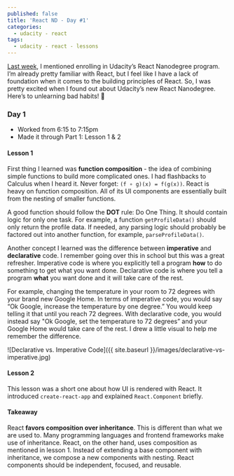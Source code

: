 ```yaml
---
published: false
title: 'React ND - Day #1'
categories:
  - udacity - react
tags:
  - udacity - react - lessons
---
```

[Last week][1], I mentioned enrolling in Udacity’s React Nanodegree program. I’m already pretty familiar with React, but I feel like I have a lack of foundation when it comes to the building principles of React. So, I was pretty excited when I found out about Udacity’s new React Nanodegree. Here’s to unlearning bad habits! 🍻

### Day 1
- Worked from 6:15 to 7:15pm
- Made it through Part 1: Lesson 1 & 2

#### Lesson 1
First thing I learned was **function composition** - the idea of combining simple functions to build more complicated ones. I had flashbacks to Calculus when I heard it. Never forget: `(f ∘ g)(x) = f(g(x))`. React is heavy on function composition. All of its UI components are essentially built from the nesting of smaller functions.

A good function should follow the **DOT** rule: Do One Thing. It should contain logic for only one task. For example, a function `getProfileData()` should only return the profile data. If needed, any parsing logic should probably be factored out into another function, for example, `parseProfileData()`. 

Another concept I learned was the difference between **imperative** and **declarative** code. I remember going over this in school but this was a great refresher. Imperative code is where you explicitly tell a program **how** to do something to get what you want done. Declarative code is where you tell a program **what** you want done and it will take care of the rest. 

For example, changing the temperature in your room to 72 degrees with your brand new Google Home. In terms of imperative code, you would say “Ok Google, increase the temperature by one degree.” You would keep telling it that until you reach 72 degrees. With declarative code, you would instead say "Ok Google, set the temperature to 72 degrees” and your Google Home would take care of the rest. I drew a little visual to help me remember the difference. 

![Declarative vs. Imperative Code]({{ site.baseurl }}/images/declarative-vs-imperative.jpg)

#### Lesson 2
This lesson was a short one about how UI is rendered with React. It introduced `create-react-app` and explained `React.Component` briefly. 

#### Takeaway 
React **favors composition over inheritance**. This is different than what we are used to. Many programming languages and frontend frameworks make use of inheritance. React, on the other hand, uses composition as mentioned in lesson 1. Instead of extending a base component with inheritance, we compose a new components with nesting. React components should be independent, focused, and reusable. 

[1]: https://github.com/sharynneazhar/blog/blob/master/_posts/2017-07-23-udacity-discovery-week.markdown